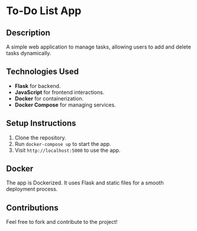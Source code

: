 
# To-Do List App

## Description
A simple web application to manage tasks, allowing users to add and delete tasks dynamically.

## Technologies Used
- **Flask** for backend.
- **JavaScript** for frontend interactions.
- **Docker** for containerization.
- **Docker Compose** for managing services.

## Setup Instructions
1. Clone the repository.
2. Run `docker-compose up` to start the app.
3. Visit `http://localhost:5000` to use the app.

## Docker
The app is Dockerized. It uses Flask and static files for a smooth deployment process.

## Contributions
Feel free to fork and contribute to the project!
